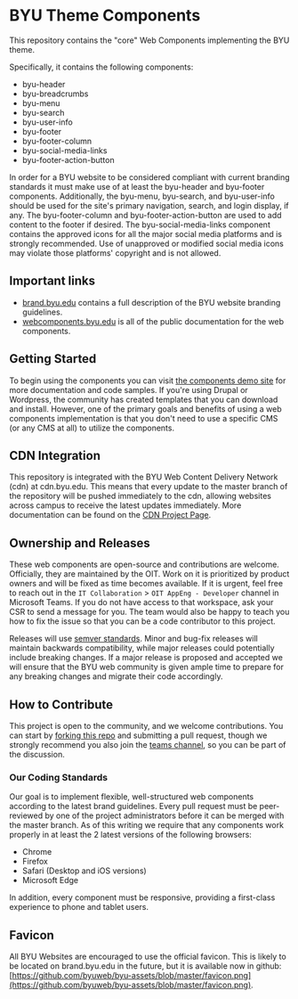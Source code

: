 # BYU Theme Components

This repository contains the "core" Web Components implementing the BYU theme.

Specifically, it contains the following components:

* byu-header
* byu-breadcrumbs
* byu-menu
* byu-search
* byu-user-info
* byu-footer
* byu-footer-column
* byu-social-media-links
* byu-footer-action-button

In order for a BYU website to be considered compliant with current branding standards it must make use of at least the
byu-header and byu-footer components. Additionally, the byu-menu, byu-search, and byu-user-info should be used for the
site's primary navigation, search, and login display, if any. The byu-footer-column and byu-footer-action-button are
used to add content to the footer if desired. The byu-social-media-links component contains the approved icons for all
the major social media platforms and is strongly recommended. Use of unapproved or modified social media icons may
violate those platforms' copyright and is not allowed.

## Important links

- [brand.byu.edu](http://brand.byu.edu) contains a full description of the BYU website branding guidelines.
- [webcomponents.byu.edu](https://webcomponents.byu.edu) is all of the public documentation for the web components.

## Getting Started

To begin using the components you can visit [the components demo site](http://webcomponents.byu.edu/) for more
documentation and code samples. If you're using Drupal or Wordpress, the community has created templates that you can
download and install. However, one of the primary goals and benefits of using a web components implementation is that
you don't need to use a specific CMS (or any CMS at all) to utilize the components.

## CDN Integration

This repository is integrated with the BYU Web Content Delivery Network (cdn) at cdn.byu.edu. This means that every
update to the master branch of the repository will be pushed immediately to the cdn, allowing websites across campus to
receive the latest updates immediately. More documentation can be found on the
[CDN Project Page](https://github.com/byuweb/web-cdn).

## Ownership and Releases

These web components are open-source and contributions are welcome. Officially, they are maintained by the OIT. Work on
it is prioritized by product owners and will be fixed as time becomes available. If it is urgent, feel free to reach out
in the `IT Collaboration` > `OIT AppEng - Developer` channel in Microsoft Teams. If you do not have access to that
workspace, ask your CSR to send a message for you. The team would also be happy to teach you how to fix the issue so
that you can be a code contributor to this project.

Releases will use [semver standards](http://semver.org/). Minor and bug-fix releases will maintain backwards
compatibility, while major releases could potentially include breaking changes. If a major release is proposed and
accepted we will ensure that the BYU web community is given ample time to prepare for any breaking changes and migrate
their code accordingly.

## How to Contribute

This project is open to the community, and we welcome contributions. You can start by
[forking this repo](https://help.github.com/articles/fork-a-repo/) and submitting a pull request, though we strongly
recommend you also join
the [teams channel](https://teams.microsoft.com/l/team/19%3aWBpiyNpEmTgVau8DYp1-lBjsdi-gdlx11g4u4O08duU1%40thread.tacv2/conversations?groupId=8c8885de-11cc-4bd8-a06a-e64804d1725c&tenantId=c6fc6e9b-51fb-48a8-b779-9ee564b40413),
so you can be part of the discussion.

### Our Coding Standards

Our goal is to implement flexible, well-structured web components according to the latest brand guidelines. Every pull
request must be peer-reviewed by one of the project administrators before it can be merged with the master branch. As
of this writing we require that any components work properly in at least the 2 latest versions of the following
browsers:

* Chrome
* Firefox
* Safari (Desktop and iOS versions)
* Microsoft Edge

In addition, every component must be responsive, providing a first-class experience to phone and tablet users.

## Favicon

All BYU Websites are encouraged to use the official favicon. This is likely to be located on brand.byu.edu in the
future, but it is available now in github:
[https://github.com/byuweb/byu-assets/blob/master/favicon.png](https://github.com/byuweb/byu-assets/blob/master/favicon.png).
